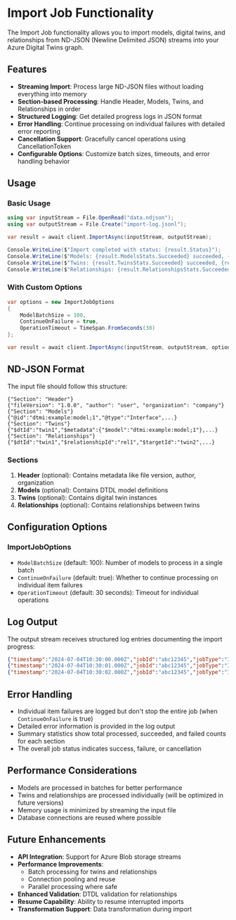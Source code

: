 # Import Job Functionality

The Import Job functionality allows you to import models, digital twins, and relationships from ND-JSON (Newline Delimited JSON) streams into your Azure Digital Twins graph.

## Features

- **Streaming Import**: Process large ND-JSON files without loading everything into memory
- **Section-based Processing**: Handle Header, Models, Twins, and Relationships in order
- **Structured Logging**: Get detailed progress logs in JSON format
- **Error Handling**: Continue processing on individual failures with detailed error reporting
- **Cancellation Support**: Gracefully cancel operations using CancellationToken
- **Configurable Options**: Customize batch sizes, timeouts, and error handling behavior

## Usage

### Basic Usage

```csharp
using var inputStream = File.OpenRead("data.ndjson");
using var outputStream = File.Create("import-log.jsonl");

var result = await client.ImportAsync(inputStream, outputStream);

Console.WriteLine($"Import completed with status: {result.Status}");
Console.WriteLine($"Models: {result.ModelsStats.Succeeded} succeeded, {result.ModelsStats.Failed} failed");
Console.WriteLine($"Twins: {result.TwinsStats.Succeeded} succeeded, {result.TwinsStats.Failed} failed");
Console.WriteLine($"Relationships: {result.RelationshipsStats.Succeeded} succeeded, {result.RelationshipsStats.Failed} failed");
```

### With Custom Options

```csharp
var options = new ImportJobOptions
{
    ModelBatchSize = 100,
    ContinueOnFailure = true,
    OperationTimeout = TimeSpan.FromSeconds(30)
};

var result = await client.ImportAsync(inputStream, outputStream, options, cancellationToken);
```

## ND-JSON Format

The input file should follow this structure:

```jsonl
{"Section": "Header"}
{"fileVersion": "1.0.0", "author": "user", "organization": "company"}
{"Section": "Models"}
{"@id":"dtmi:example:model;1","@type":"Interface",...}
{"Section": "Twins"}
{"$dtId":"twin1","$metadata":{"$model":"dtmi:example:model;1"},...}
{"Section": "Relationships"}
{"$dtId":"twin1","$relationshipId":"rel1","$targetId":"twin2",...}
```

### Sections

1. **Header** (optional): Contains metadata like file version, author, organization
2. **Models** (optional): Contains DTDL model definitions
3. **Twins** (optional): Contains digital twin instances
4. **Relationships** (optional): Contains relationships between twins

## Configuration Options

### ImportJobOptions

- `ModelBatchSize` (default: 100): Number of models to process in a single batch
- `ContinueOnFailure` (default: true): Whether to continue processing on individual item failures
- `OperationTimeout` (default: 30 seconds): Timeout for individual operations

## Log Output

The output stream receives structured log entries documenting the import progress:

```json
{"timestamp":"2024-07-04T10:30:00.000Z","jobId":"abc12345","jobType":"Import","logType":"Info","details":{"status":"Started"}}
{"timestamp":"2024-07-04T10:30:01.000Z","jobId":"abc12345","jobType":"Import","logType":"Info","details":{"section":"Models","status":"Started"}}
{"timestamp":"2024-07-04T10:30:02.000Z","jobId":"abc12345","jobType":"Import","logType":"Info","details":{"section":"Models","status":"Succeeded"}}
```

## Error Handling

- Individual item failures are logged but don't stop the entire job (when `ContinueOnFailure` is true)
- Detailed error information is provided in the log output
- Summary statistics show total processed, succeeded, and failed counts for each section
- The overall job status indicates success, failure, or cancellation

## Performance Considerations

- Models are processed in batches for better performance
- Twins and relationships are processed individually (will be optimized in future versions)
- Memory usage is minimized by streaming the input file
- Database connections are reused where possible

## Future Enhancements

- **API Integration**: Support for Azure Blob storage streams
- **Performance Improvements**:
  - Batch processing for twins and relationships
  - Connection pooling and reuse
  - Parallel processing where safe
- **Enhanced Validation**: DTDL validation for relationships
- **Resume Capability**: Ability to resume interrupted imports
- **Transformation Support**: Data transformation during import
